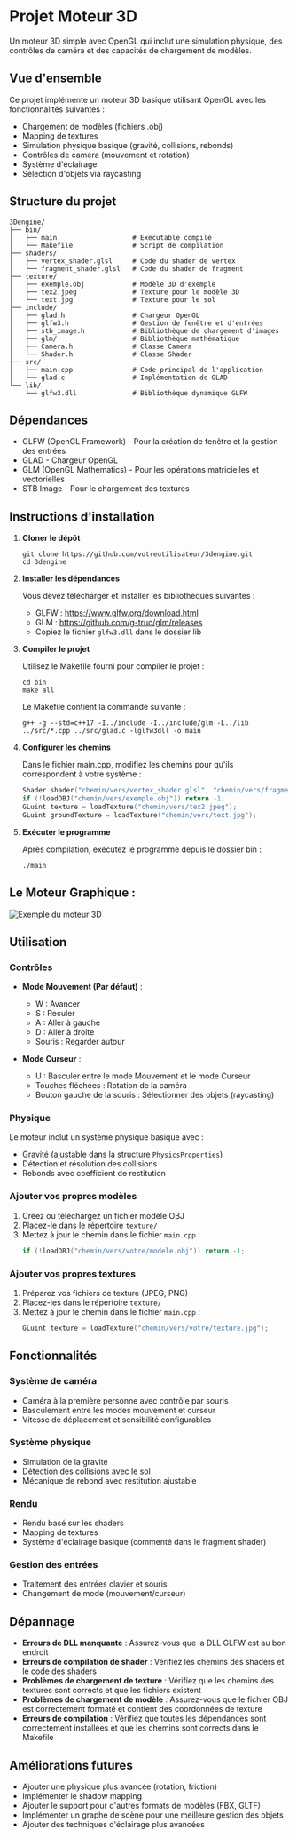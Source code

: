 # Projet Moteur 3D

Un moteur 3D simple avec OpenGL qui inclut une simulation physique, des contrôles de caméra et des capacités de chargement de modèles.

## Vue d'ensemble

Ce projet implémente un moteur 3D basique utilisant OpenGL avec les fonctionnalités suivantes :
- Chargement de modèles (fichiers .obj)
- Mapping de textures
- Simulation physique basique (gravité, collisions, rebonds)
- Contrôles de caméra (mouvement et rotation)
- Système d'éclairage
- Sélection d'objets via raycasting

## Structure du projet

```
3Dengine/
├── bin/
│   ├── main                   # Exécutable compilé
│   └── Makefile               # Script de compilation
├── shaders/
│   ├── vertex_shader.glsl     # Code du shader de vertex
│   └── fragment_shader.glsl   # Code du shader de fragment
├── texture/
│   ├── exemple.obj            # Modèle 3D d'exemple
│   ├── tex2.jpeg              # Texture pour le modèle 3D
│   └── text.jpg               # Texture pour le sol
├── include/
│   ├── glad.h                 # Chargeur OpenGL
│   ├── glfw3.h                # Gestion de fenêtre et d'entrées
│   ├── stb_image.h            # Bibliothèque de chargement d'images
│   ├── glm/                   # Bibliothèque mathématique
│   ├── Camera.h               # Classe Camera
│   └── Shader.h               # Classe Shader
├── src/
│   ├── main.cpp               # Code principal de l'application
│   └── glad.c                 # Implémentation de GLAD
└── lib/
    └── glfw3.dll              # Bibliothèque dynamique GLFW
```

## Dépendances

- GLFW (OpenGL Framework) - Pour la création de fenêtre et la gestion des entrées
- GLAD - Chargeur OpenGL
- GLM (OpenGL Mathematics) - Pour les opérations matricielles et vectorielles
- STB Image - Pour le chargement des textures

## Instructions d'installation

1. **Cloner le dépôt**
   ```
   git clone https://github.com/votreutilisateur/3dengine.git
   cd 3dengine
   ```

2. **Installer les dépendances**
   
   Vous devez télécharger et installer les bibliothèques suivantes :
   - GLFW : https://www.glfw.org/download.html
   - GLM : https://github.com/g-truc/glm/releases
   - Copiez le fichier `glfw3.dll` dans le dossier lib

3. **Compiler le projet**
   
   Utilisez le Makefile fourni pour compiler le projet :
   ```
   cd bin
   make all
   ```
   
   Le Makefile contient la commande suivante :
   ```
   g++ -g --std=c++17 -I../include -I../include/glm -L../lib ../src/*.cpp ../src/glad.c -lglfw3dll -o main
   ```

4. **Configurer les chemins**
   
   Dans le fichier main.cpp, modifiez les chemins pour qu'ils correspondent à votre système :
   ```cpp
   Shader shader("chemin/vers/vertex_shader.glsl", "chemin/vers/fragment_shader.glsl");
   if (!loadOBJ("chemin/vers/exemple.obj")) return -1;
   GLuint texture = loadTexture("chemin/vers/tex2.jpeg");
   GLuint groundTexture = loadTexture("chemin/vers/text.jpg");
   ```

5. **Exécuter le programme**
   
   Après compilation, exécutez le programme depuis le dossier bin :
   ```
   ./main
   ```

## Le Moteur Graphique : 

![Exemple du moteur 3D](screenshots/exemple.png)

## Utilisation

### Contrôles

- **Mode Mouvement (Par défaut)** :
  - W : Avancer
  - S : Reculer
  - A : Aller à gauche
  - D : Aller à droite
  - Souris : Regarder autour

- **Mode Curseur** :
  - U : Basculer entre le mode Mouvement et le mode Curseur
  - Touches fléchées : Rotation de la caméra
  - Bouton gauche de la souris : Sélectionner des objets (raycasting)

### Physique

Le moteur inclut un système physique basique avec :
- Gravité (ajustable dans la structure `PhysicsProperties`)
- Détection et résolution des collisions
- Rebonds avec coefficient de restitution

### Ajouter vos propres modèles

1. Créez ou téléchargez un fichier modèle OBJ
2. Placez-le dans le répertoire `texture/`
3. Mettez à jour le chemin dans le fichier `main.cpp` :
   ```cpp
   if (!loadOBJ("chemin/vers/votre/modele.obj")) return -1;
   ```

### Ajouter vos propres textures

1. Préparez vos fichiers de texture (JPEG, PNG)
2. Placez-les dans le répertoire `texture/`
3. Mettez à jour le chemin dans le fichier `main.cpp` :
   ```cpp
   GLuint texture = loadTexture("chemin/vers/votre/texture.jpg");
   ```

## Fonctionnalités

### Système de caméra

- Caméra à la première personne avec contrôle par souris
- Basculement entre les modes mouvement et curseur
- Vitesse de déplacement et sensibilité configurables

### Système physique

- Simulation de la gravité
- Détection des collisions avec le sol
- Mécanique de rebond avec restitution ajustable

### Rendu

- Rendu basé sur les shaders
- Mapping de textures
- Système d'éclairage basique (commenté dans le fragment shader)

### Gestion des entrées

- Traitement des entrées clavier et souris
- Changement de mode (mouvement/curseur)

## Dépannage

- **Erreurs de DLL manquante** : Assurez-vous que la DLL GLFW est au bon endroit
- **Erreurs de compilation de shader** : Vérifiez les chemins des shaders et le code des shaders
- **Problèmes de chargement de texture** : Vérifiez que les chemins des textures sont corrects et que les fichiers existent
- **Problèmes de chargement de modèle** : Assurez-vous que le fichier OBJ est correctement formaté et contient des coordonnées de texture
- **Erreurs de compilation** : Vérifiez que toutes les dépendances sont correctement installées et que les chemins sont corrects dans le Makefile

## Améliorations futures

- Ajouter une physique plus avancée (rotation, friction)
- Implémenter le shadow mapping
- Ajouter le support pour d'autres formats de modèles (FBX, GLTF)
- Implémenter un graphe de scène pour une meilleure gestion des objets
- Ajouter des techniques d'éclairage plus avancées
